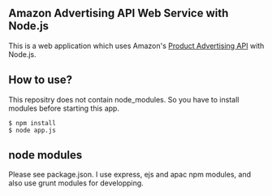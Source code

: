 Amazon Advertising API Web Service with Node.js
---

This is a web application which uses Amazon's [Product Advertising API](https://affiliate-program.amazon.com/gp/advertising/api/detail/main.html) with Node.js.


How to use?
------
This repositry does not contain node_modules. So you have to install modules before starting this app.

```
$ npm install
$ node app.js
```

node modules
------
Please see package.json. I use express, ejs and apac npm modules, and also use grunt modules for developping.

